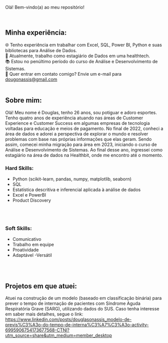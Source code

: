 Olá! Bem-vindo(a) ao meu repositório!

<br>

## Minha experiência:

🌐 Tenho experiência em trabalhar com Excel, SQL, Power BI, Python e suas bibliotecas para Análise de Dados. <br>
🎲 Atualmente, trabalho como estagiário de Dados em uma healthtech.  <br>
📚 Estou no penúltimo período do curso de Análise e Desenvolvimento de Sistemas. <br>
📧 Quer entrar em contato comigo? Envie um e-mail para dougonassis@gmail.com <br>
<br>

## Sobre mim:

Olá! Meu nome é Douglas, tenho 26 anos, sou potiguar e adoro esportes. Tenho quatro anos de experiência atuando nas áreas de Customer Experience e Customer Success em algumas empresas de tecnologia voltadas para educação e meios de pagamento. No final de 2022, conheci a área de dados e adorei a perspectiva de explorar o mundo e resolver problemas com base nas próprias informações que elas geram. Sendo assim, comecei minha migração para área em 2023, iniciando o curso de Análise e Desenvolvimento de Sistemas. Ao final desse ano, ingressei como estagiário na área de dados na Healthbit, onde me encontro até o momento. <br>

### Hard Skills:

- Python (scikit-learn, pandas, numpy, matplotlib, seaborn)
- SQL
- Estatística descritiva e inferencial aplicada à análise de dados
- Excel e PowerBI
- Product Discovery

<br>
<br>

### Soft Skills:

- Comunicativo
- Trabalho em equipe
- Proatividade
- Adaptável
-Versátil
<br>
<br>

## Projetos em que atuei:
Atuei na construção de um modelo (baseado em classificação binária) para prever o tempo de internação de pacientes com Síndrome Aguda Respiratória Grave (SARG), utilizando dados do SUS. Caso tenha interesse em saber mais detalhes, segue o link: https://www.linkedin.com/posts/douglasonassis_modelo-de-previs%C3%A3o-do-tempo-de-interna%C3%A7%C3%A3o-activity-6995906754173677568-CTNl?utm_source=share&utm_medium=member_desktop
<br>
<br>
